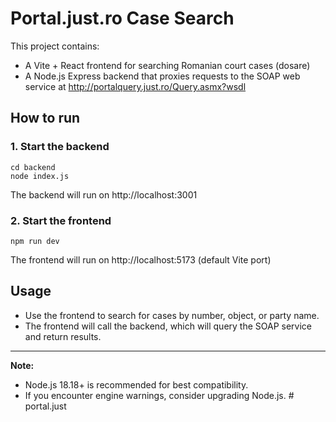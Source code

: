 # Portal.just.ro Case Search

This project contains:

- A Vite + React frontend for searching Romanian court cases (dosare)
- A Node.js Express backend that proxies requests to the SOAP web service at http://portalquery.just.ro/Query.asmx?wsdl

## How to run

### 1. Start the backend

```
cd backend
node index.js
```

The backend will run on http://localhost:3001

### 2. Start the frontend

```
npm run dev
```

The frontend will run on http://localhost:5173 (default Vite port)

## Usage

- Use the frontend to search for cases by number, object, or party name.
- The frontend will call the backend, which will query the SOAP service and return results.

---

**Note:**

- Node.js 18.18+ is recommended for best compatibility.
- If you encounter engine warnings, consider upgrading Node.js.
#   p o r t a l . j u s t  
 
